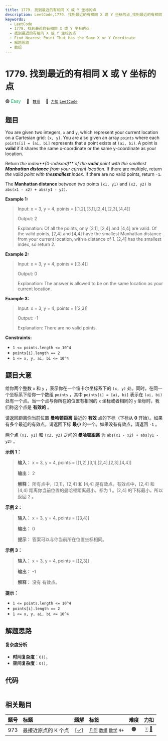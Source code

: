 ```yaml
---
title: 1779. 找到最近的有相同 X 或 Y 坐标的点
description: LeetCode,1779. 找到最近的有相同 X 或 Y 坐标的点,找到最近的有相同 X 或 Y 坐标的点,Find Nearest Point That Has the Same X or Y Coordinate,解题思路,数组
keywords:
  - LeetCode
  - 1779. 找到最近的有相同 X 或 Y 坐标的点
  - 找到最近的有相同 X 或 Y 坐标的点
  - Find Nearest Point That Has the Same X or Y Coordinate
  - 解题思路
  - 数组
---
```


# 1779. 找到最近的有相同 X 或 Y 坐标的点

🟢 <font color=#15bd66>Easy</font>&emsp; 🔖&ensp; [`数组`](/tag/array.md)&emsp; 🔗&ensp;[`力扣`](https://leetcode.cn/problems/find-nearest-point-that-has-the-same-x-or-y-coordinate) [`LeetCode`](https://leetcode.com/problems/find-nearest-point-that-has-the-same-x-or-y-coordinate)

## 题目

You are given two integers, `x` and `y`, which represent your current location
on a Cartesian grid: `(x, y)`. You are also given an array `points` where each
`points[i] = [ai, bi]` represents that a point exists at `(ai, bi)`. A point
is **valid** if it shares the same x-coordinate or the same y-coordinate as
your location.

Return _the index**(0-indexed)** of the **valid** point with the smallest
**Manhattan distance** from your current location_. If there are multiple,
return _the valid point with the**smallest** index_. If there are no valid
points, return `-1`.

The **Manhattan distance** between two points `(x1, y1)` and `(x2, y2)` is
`abs(x1 - x2) + abs(y1 - y2)`.



**Example 1:**

> Input: x = 3, y = 4, points = [[1,2],[3,1],[2,4],[2,3],[4,4]]
> 
> Output: 2
> 
> Explanation: Of all the points, only [3,1], [2,4] and [4,4] are valid. Of the valid points, [2,4] and [4,4] have the smallest Manhattan distance from your current location, with a distance of 1. [2,4] has the smallest index, so return 2.

**Example 2:**

> Input: x = 3, y = 4, points = [[3,4]]
> 
> Output: 0
> 
> Explanation: The answer is allowed to be on the same location as your current location.

**Example 3:**

> Input: x = 3, y = 4, points = [[2,3]]
> 
> Output: -1
> 
> Explanation: There are no valid points.



**Constraints:**

  * `1 <= points.length <= 10^4`
  * `points[i].length == 2`
  * `1 <= x, y, ai, bi <= 10^4`


## 题目大意

给你两个整数 `x` 和 `y` ，表示你在一个笛卡尔坐标系下的 `(x, y)` 处。同时，在同一个坐标系下给你一个数组 `points` ，其中
`points[i] = [ai, bi]` 表示在 `(ai, bi)` 处有一个点。当一个点与你所在的位置有相同的 `x` 坐标或者相同的 `y`
坐标时，我们称这个点是 **有效的**  。

请返回距离你当前位置 **曼哈顿距离**  最近的 **有效**  点的下标（下标从 **0** 开始）。如果有多个最近的有效点，请返回下标 **最小**
的一个。如果没有有效点，请返回 `-1` 。

两个点 `(x1, y1)` 和 `(x2, y2)` 之间的 **曼哈顿距离**  为 `abs(x1 - x2) + abs(y1 - y2)` 。



**示例 1：**

> 
> 
> 
> 
> 
> **输入：** x = 3, y = 4, points = [[1,2],[3,1],[2,4],[2,3],[4,4]]
> 
> **输出：** 2
> 
> **解释：** 所有点中，[3,1]，[2,4] 和 [4,4] 是有效点。有效点中，[2,4] 和 [4,4] 距离你当前位置的曼哈顿距离最小，都为 1 。[2,4] 的下标最小，所以返回 2 。

**示例 2：**

> 
> 
> 
> 
> 
> **输入：** x = 3, y = 4, points = [[3,4]]
> 
> **输出：** 0
> 
> **提示：** 答案可以与你当前所在位置坐标相同。

**示例 3：**

> 
> 
> 
> 
> 
> **输入：** x = 3, y = 4, points = [[2,3]]
> 
> **输出：** -1
> 
> **解释：** 没有 有效点。



**提示：**

  * `1 <= points.length <= 10^4`
  * `points[i].length == 2`
  * `1 <= x, y, ai, bi <= 10^4`


## 解题思路

#### 复杂度分析

- **时间复杂度**：`O()`，
- **空间复杂度**：`O()`，

## 代码

```javascript

```

## 相关题目

<!-- prettier-ignore -->
| 题号 | 标题 | 题解 | 标签 | 难度 | 力扣 |
| :------: | :------ | :------: | :------ | :------: | :------: |
| 973 | 最接近原点的 K 个点 | [[✓]](/problem/0973.md) |  [`几何`](/tag/geometry.md) [`数组`](/tag/array.md) [`数学`](/tag/math.md) `4+` | 🟠 | [🀄️](https://leetcode.cn/problems/k-closest-points-to-origin) [🔗](https://leetcode.com/problems/k-closest-points-to-origin) |